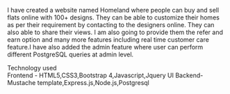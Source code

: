 I have created a website named Homeland where people can buy and
sell flats online with 100+ designs. They can be able to customize their
homes as per their requirement by contacting to the designers online.
They can also able to share their views. I am also going to provide them
the refer and earn option and many more features including real time
customer care feature.I have also added the admin feature where user can perform different PostgreSQL queries at admin level.

Technology used<br/>
Frontend - HTML5,CSS3,Bootstrap 4,Javascript,Jquery UI
Backend- Mustache template,Express.js,Node.js,Postgresql
